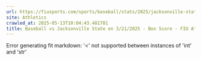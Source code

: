 ```yaml
---
url: https://fiusports.com/sports/baseball/stats/2025/jacksonville-state/boxscore/12745
site: Athletics
crawled_at: 2025-05-13T10:04:43.481781
title: Baseball vs Jacksonville State on 3/21/2025 - Box Score - FIU Athletics
---
```


Error generating fit markdown: '<' not supported between instances of 'int' and 'str'